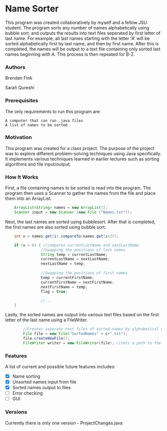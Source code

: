 # Name Sorter

This program was created collaboratively by myself and a fellow JSU student. The program sorts any number of names alphabetically using bubble sort, and outputs the results into text files seperated by first letter of last name. For example, all last names starting with the letter 'A' will be sorted alphabetically first by last name, and then by first name. After this is completed, the names will be output to a text file containing only sorted last names beginning with A. This process is then repeated for B-Z.

### Authors

Brendan Fink

Sarah Qureshi

### Prerequisites

The only requirements to run this program are:

	A computer that can run .java files
	A list of names to be sorted

### Motivation

This program was created for a class project. The purpose of the project was to explore different problem-solving techniques using Java specifically. It implements various techniques learned in earlier lectures such as sorting algorithms and file input/output.

### How It Works

First, a file containing names to be sorted is read into the program. The program then uses a Scanner to gather the names from the file and place them into an ArrayList.

```java
	ArrayList<String> names = new ArrayList();
	Scanner input = new Scanner (new File ("Names.txt"));
```

Next, the last names are sorted using bubblesort. After that is completed, the first names are also sorted using bubble sort.

```java
	int x = names.get(i).compareTo(names.get(i+2));

	if (x > 0) { //compares currentLastName and nextLastName
				//Swapping the positions of last names
				String temp = currentLastName;
				currentLastName = nextLastName; 
				nextLastName = temp;
				
				//Swapping the positions of first names
				temp = currentFirstName;
				currentFirstName = nextFirstName;
				nextFirstName = temp;
				flag = true;

				//...
	}
```

Lastly, the sorted names are output into various text files based on the first letter of the last name using a FileWriter.

```java
		//Creates separate text files of sorted names by alphabetical order
		File file = new File("SortedNames" + c+".txt"); 
		file.createNewFile();
		FileWriter writer = new FileWriter(file); //sets a path to the new sorted file
```

### Features

A list of current and possible future features includes:

- [x] Name sorting
- [x] Unsorted names input from file
- [x] Sorted names output to files
- [ ] Error checking
- [ ] GUI

### Versions

Currently there is only one version - ProjectChanges.java